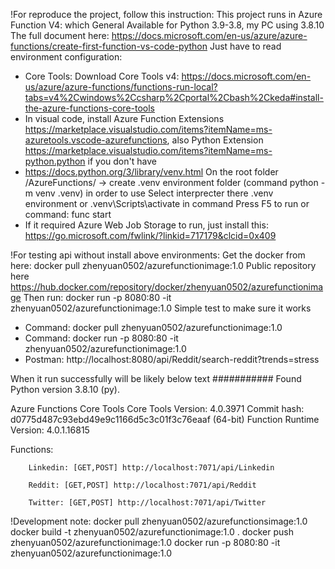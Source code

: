 !For reproduce the project, follow this instruction:
This project runs in Azure Function V4: which General Available for Python 3.9-3.8, my PC using 3.8.10
The full document here: https://docs.microsoft.com/en-us/azure/azure-functions/create-first-function-vs-code-python
Just have to read environment configuration:
- Core Tools: Download Core Tools v4: https://docs.microsoft.com/en-us/azure/azure-functions/functions-run-local?tabs=v4%2Cwindows%2Ccsharp%2Cportal%2Cbash%2Ckeda#install-the-azure-functions-core-tools
- In visual code, install Azure Function Extensions https://marketplace.visualstudio.com/items?itemName=ms-azuretools.vscode-azurefunctions, also Python Extension https://marketplace.visualstudio.com/items?itemName=ms-python.python if you don't have
- https://docs.python.org/3/library/venv.html
On the root folder /AzureFunctions/ -> create .venv environment folder (command python -m venv .venv) in order to use
Select interprecter there .venv environment or  .venv\Scripts\activate in command
Press F5 to run or command: func start
- If it required Azure Web Job Storage to run, just install this: https://go.microsoft.com/fwlink/?linkid=717179&clcid=0x409

!For testing api without install above environments: Get the docker from here: docker pull zhenyuan0502/azurefunctionimage:1.0
Public repository here https://hub.docker.com/repository/docker/zhenyuan0502/azurefunctionimage
Then run: docker run -p 8080:80 -it zhenyuan0502/azurefunctionimage:1.0
Simple test to make sure it works
- Command: docker pull zhenyuan0502/azurefunctionimage:1.0
- Command: docker run -p 8080:80 -it zhenyuan0502/azurefunctionimage:1.0
- Postman: http://localhost:8080/api/Reddit/search-reddit?trends=stress


When it run successfully will be likely below text
###########
Found Python version 3.8.10 (py).

Azure Functions Core Tools
Core Tools Version:       4.0.3971 Commit hash: d0775d487c93ebd49e9c1166d5c3c01f3c76eaaf  (64-bit)
Function Runtime Version: 4.0.1.16815


Functions:

        Linkedin: [GET,POST] http://localhost:7071/api/Linkedin

        Reddit: [GET,POST] http://localhost:7071/api/Reddit

        Twitter: [GET,POST] http://localhost:7071/api/Twitter


!Development note:
docker pull zhenyuan0502/azurefunctionsimage:1.0
docker build -t zhenyuan0502/azurefunctionimage:1.0 .
docker push zhenyuan0502/azurefunctionimage:1.0
docker run -p 8080:80 -it zhenyuan0502/azurefunctionimage:1.0
